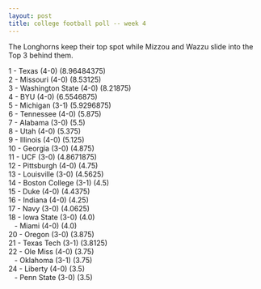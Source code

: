 ```yaml
---
layout: post
title: college football poll -- week 4
---
```


The Longhorns keep their top spot while Mizzou and Wazzu slide into the Top 3
behind them.

1 - Texas (4-0) (8.96484375)  
2 - Missouri (4-0) (8.53125)  
3 - Washington State (4-0) (8.21875)  
4 - BYU (4-0) (6.5546875)  
5 - Michigan (3-1) (5.9296875)  
6 - Tennessee (4-0) (5.875)  
7 - Alabama (3-0) (5.5)  
8 - Utah (4-0) (5.375)  
9 - Illinois (4-0) (5.125)  
10 - Georgia (3-0) (4.875)  
11 - UCF (3-0) (4.8671875)  
12 - Pittsburgh (4-0) (4.75)  
13 - Louisville (3-0) (4.5625)  
14 - Boston College (3-1) (4.5)  
15 - Duke (4-0) (4.4375)  
16 - Indiana (4-0) (4.25)  
17 - Navy (3-0) (4.0625)  
18 - Iowa State (3-0) (4.0)  
&nbsp;&nbsp; - Miami (4-0) (4.0)  
20 - Oregon (3-0) (3.875)  
21 - Texas Tech (3-1) (3.8125)  
22 - Ole Miss (4-0) (3.75)  
&nbsp;&nbsp; - Oklahoma (3-1) (3.75)  
24 - Liberty (4-0) (3.5)  
&nbsp;&nbsp; - Penn State (3-0) (3.5)  
